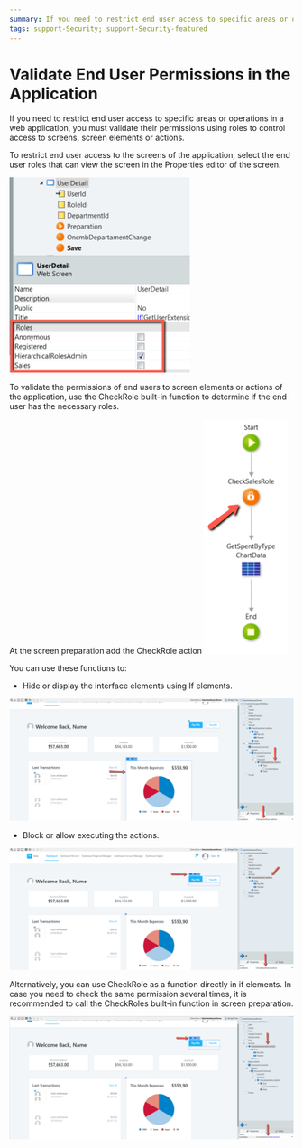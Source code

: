 ```yaml
---
summary: If you need to restrict end user access to specific areas or operations in an application, you must validate their permissions.
tags: support-Security; support-Security-featured
---
```


# Validate End User Permissions in the Application

If you need to restrict end user access to specific areas or operations in a web application, you must validate their permissions using roles to control access to screens, screen elements or actions.

To restrict end user access to the screens of the application, select the end user roles that can view the screen in the Properties editor of the screen. 

![Roles](images/Roles1.png)

To validate the permissions of end users to screen elements or actions of the application, use the CheckRole built-in function to determine if the end user has the necessary roles. 

At the screen preparation add the CheckRole action
![Roles_prep](images/Roles_prep.png)

You can use these functions to:

* Hide or display the interface elements using If elements. 

![Roles_screen2](images/Roles_screen2.png)

* Block or allow executing the actions.

![Roles_screen1](images/Roles_screen1.png)

Alternatively, you can use CheckRole as a function directly in if elements. In case you need to check the same permission several times, it is recommended to call the CheckRoles built-in function in screen preparation.

![Roles_screen3](images/Roles_screen3.png)
